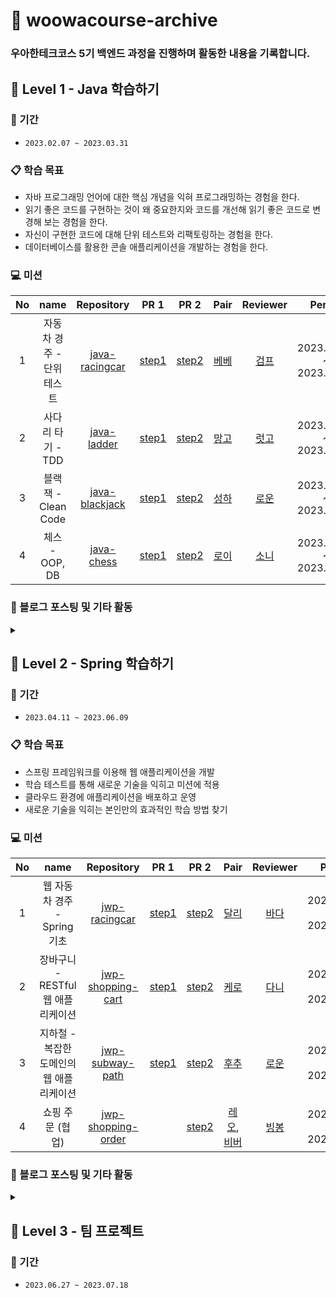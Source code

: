 # 🚀 woowacourse-archive

### 우아한테크코스 5기 백엔드 과정을 진행하며 활동한 내용을 기록합니다.

## 🌱 Level 1 - Java 학습하기

### 📆 기간
- `2023.02.07 ~ 2023.03.31`

### 📋 학습 목표
- 자바 프로그래밍 언어에 대한 핵심 개념을 익혀 프로그래밍하는 경험을 한다.
- 읽기 좋은 코드를 구현하는 것이 왜 중요한지와 코드를 개선해 읽기 좋은 코드로 변경해 보는 경험을 한다.
- 자신이 구현한 코드에 대해 단위 테스트와 리팩토링하는 경험을 한다.
- 데이터베이스를 활용한 콘솔 애플리케이션을 개발하는 경험을 한다.

### 💻 미션
| No | name | Repository | PR 1 | PR 2 | Pair | Reviewer | Period |
|:------:|:---------:|:-----------:|:-----------:|:-----------:|:-----------:|:-----------:|:-----------:|
| 1 | 자동차 경주 - 단위 테스트 | [java-racingcar](https://github.com/jjongwa/java-racingcar) | [step1](https://github.com/woowacourse/java-racingcar/pull/460) | [step2](https://github.com/woowacourse/java-racingcar/pull/591) | [베베](https://github.com/wonyongChoi05) | [검프](https://github.com/livenow14) | 2023.02.07 ~ 2023.02.13 |
| 2 | 사다리 타기 - TDD | [java-ladder](https://github.com/jjongwa/java-ladder) | [step1](https://github.com/woowacourse/java-ladder/pull/108) | [step2](https://github.com/woowacourse/java-ladder/pull/160) | [망고](https://github.com/Go-Jaecheol) | [럿고](https://github.com/ksy90101) | 2023.02.14 ~ 2023.02.27 |
| 3 | 블랙잭 - Clean Code | [java-blackjack](https://github.com/jjongwa/java-blackjack) | [step1](https://github.com/woowacourse/java-blackjack/pull/424) | [step2](https://github.com/woowacourse/java-blackjack/pull/522) | [성하](https://github.com/sh111-coder) | [로운](https://github.com/lowoon) | 2023.02.28 ~ 2023.03.13 |
| 4 | 체스 - OOP, DB | [java-chess](https://github.com/jjongwa/java-chess) | [step1](https://github.com/woowacourse/java-chess/pull/478) | [step2](https://github.com/woowacourse/java-chess/pull/596) | [로이](https://github.com/the9kim) | [소니](https://github.com/sonypark) | 2023.03.14 ~ 2023.03.27 |

### 📝 블로그 포스팅 및 기타 활동
<details>
    <summary></summary>

- [[회고] Level 1 - 온보딩 ~ 자동차 경주 미션 회고](https://notbusyperson.tistory.com/42)
- [단위 테스트](https://notbusyperson.tistory.com/39)
- [제네릭](https://notbusyperson.tistory.com/43)
- [MySQL [HY000][1813] Tablespace exists 오류 해결 과정](https://notbusyperson.tistory.com/44)
- [테코톡 - 디노의 제네릭](https://www.youtube.com/watch?v=m9aw5a50aDw)

[![테코톡 - 디노의 제네릭](https://img.youtube.com/vi/m9aw5a50aDw/0.jpg)](https://www.youtube.com/watch?v=m9aw5a50aDw)
</details>


## 🍃 Level 2 - Spring 학습하기

### 📆 기간
- `2023.04.11 ~ 2023.06.09`

### 📋 학습 목표
- 스프링 프레임워크를 이용해 웹 애플리케이션을 개발
- 학습 테스트를 통해 새로운 기술을 익히고 미션에 적용
- 클라우드 환경에 애플리케이션을 배포하고 운영
- 새로운 기술을 익히는 본인만의 효과적인 학습 방법 찾기

### 💻 미션
| No | name | Repository | PR 1 | PR 2 | Pair | Reviewer | Period |
|:------:|:---------:|:-----------:|:-----------:|:-----------:|:-----------:|:-----------:|:-----------:|
| 1 | 웹 자동차 경주 - Spring 기초 | [jwp-racingcar](https://github.com/woowacourse/jwp-racingcar) | [step1](https://github.com/woowacourse/jwp-racingcar/pull/34) | [step2](https://github.com/woowacourse/jwp-racingcar/pull/149) | [달리](https://github.com/waterricecake) | [바다](https://github.com/xrabcde) | 2023.04.11 ~ 2023.04.24 |
| 2 | 장바구니 - RESTful 웹 애플리케이션 | [jwp-shopping-cart](https://github.com/woowacourse/jwp-shopping-cart) | [step1](https://github.com/woowacourse/jwp-shopping-cart/pull/200) | [step2](https://github.com/woowacourse/jwp-shopping-cart/pull/323) | [케로](https://github.com/jyeost) | [다니](https://github.com/da-nyee) | 2023.04.25 ~ 2023.05.08 |
| 3 | 지하철 - 복잡한 도메인의 웹 애플리케이션 | [jwp-subway-path](https://github.com/woowacourse/jwp-subway-path) | [step1](https://github.com/woowacourse/jwp-subway-path/pull/50) | [step2](https://github.com/woowacourse/jwp-subway-path/pull/213) | [후추](https://github.com/Combi153) | [로운](https://github.com/lowoon) | 2023.05.09 ~ 2023.05.22 |
| 4 | 쇼핑 주문 (협업) | [jwp-shopping-order](https://github.com/woowacourse/jwp-shopping-order) |  | [step2](https://github.com/woowacourse/jwp-shopping-order/pull/53) | [레오](https://github.com/youngh0), [비버](https://github.com/ingpyo) | [빙봉](https://github.com/aegis1920) | 2023.05.23 ~ 2023.06.05 |

### 📝 블로그 포스팅 및 기타 활동
<details>
    <summary></summary>
    
- [[Spring] @SpringBootTest 에서 @Transactional 이 적용되지 않는 경우](https://notbusyperson.tistory.com/47)
- [[Spring] ArgumentResolver로 검증 기능 통합하기](https://notbusyperson.tistory.com/48)
- [ArgumentResolver는 Service를 가져야 할까 Dao를 가져야 할까?](https://notbusyperson.tistory.com/50)
</details>


## 🍃 Level 3 - 팀 프로젝트

### 📆 기간
- `2023.06.27 ~ 2023.07.18`

